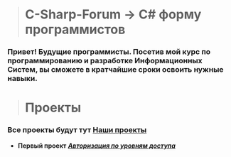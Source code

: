 ># C-Sharp-Forum -> C# форму программистов
### Привет! Будущие программисты. Посетив мой курс по программированию и разработке Информационных Систем, вы сможете в кратчайшие сроки освоить нужные навыки.
># Проекты

### Все проекты будут тут [Наши проекты](https://github.com/vckit/C-Sharp-Forum/tree/master/WPF)
 + **Первый проект**
***[Авторизация по уровням доступа](https://github.com/vckit/C-Sharp-Forum/tree/master/WPF/C-Sharp-Forum1)***
